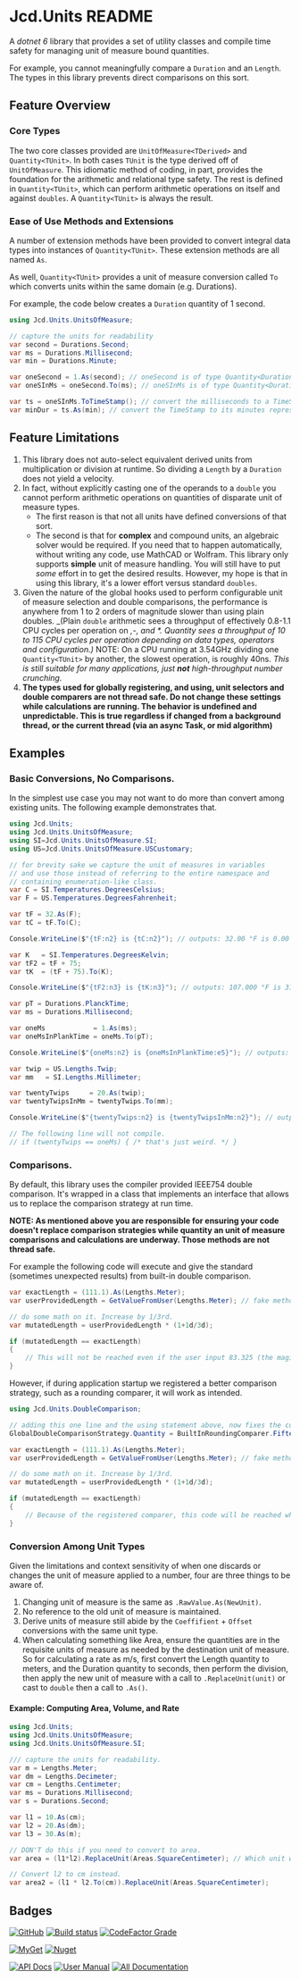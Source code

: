 # Jcd.Units README

A *dotnet 6* library that provides a set of utility classes and compile time safety
for managing unit of measure bound quantities.

For example, you cannot meaningfully compare a `Duration` and an `Length`. The types
in this library prevents direct comparisons on this sort.

## Feature Overview

### Core Types

The two core classes provided are `UnitOfMeasure<TDerived>` and `Quantity<TUnit>`.
In both cases `TUnit` is the type derived off of `UnitOfMeasure`.
This idiomatic method of coding, in part, provides the foundation for the arithmetic
and relational type safety. The rest is defined in `Quantity<TUnit>`, which can perform
arithmetic operations on itself and against `doubles`. A `Quantity<TUnit>` is always the result.

### Ease of Use Methods and Extensions

A number of extension methods have been provided to convert integral data types
into instances of `Quantity<TUnit>`. These extension methods are all named `As`.

As well, `Quantity<TUnit>` provides a unit of measure conversion called `To`
which converts units within the same domain (e.g. Durations).

For example, the code below creates a `Duration` quantity of 1 second.

```csharp
using Jcd.Units.UnitsOfMeasure;

// capture the units for readability
var second = Durations.Second;
var ms = Durations.Millisecond;
var min = Durations.Minute;

var oneSecond = 1.As(second); // oneSecond is of type Quantity<Duration> with a RawValue of 1.00d, and a Unit of Second
var oneSInMs = oneSecond.To(ms); // oneSInMs is of type Quantity<Duration> with a RawValue of 1,000.00d and a Unit of Millisecond

var ts = oneSInMs.ToTimeStamp(); // convert the milliseconds to a TimeStamp
var minDur = ts.As(min); // convert the TimeStamp to its minutes representation.

```

## Feature Limitations

1. This library does not auto-select equivalent derived units from multiplication or
   division at runtime. So dividing a `Length` by a `Duration` does not yield a velocity.
2. In fact, without explicitly casting one of the operands to a `double`
   you cannot perform arithmetic operations on quantities of disparate unit
   of measure types.
   - The first reason is that not all units have defined conversions of that sort.
   - The second is that for **complex** and compound units, an algebraic solver would
     be required. If you need that to happen automatically, without writing any code,
     use MathCAD or Wolfram. This library only supports **simple** unit of measure
     handling. You will still have to put _some_ effort in to get the desired results.
     However, my hope is that in using this library, it's a lower effort versus standard
     `doubles`.
3. Given the nature of the global hooks used to perform configurable unit of measure
   selection and double comparisons, the performance is anywhere from 1 to 2 orders
   of magnitude slower than using plain doubles. _(Plain `double` arithmetic sees a throughput
   of effectively 0.8-1.1 CPU cycles per operation on _,-, and *. Quantity<TUnit> sees a
   throughput of 10 to 115 CPU cycles per operation depending on data types, operators
   and configuration.)_ NOTE: On a CPU running at 3.54GHz dividing one `Quantity<TUnit>` by another,
   the slowest operation, is roughly 40ns. _This is still suitable for many applications,
   just **not** high-throughput number crunching._
4. **The types used for globally registering, and using, unit selectors and double comparers
   are not thread safe. Do not change these settings while calculations are running. The
   behavior is undefined and unpredictable. This is true regardless if changed from
   a background thread, or the current thread (via an async Task, or mid algorithm)**

## Examples

### Basic Conversions, No Comparisons.

In the simplest use case you may not want to do more
than convert among existing units. The following example
demonstrates that.

```csharp
using Jcd.Units;
using Jcd.Units.UnitsOfMeasure;
using SI=Jcd.Units.UnitsOfMeasure.SI;
using US=Jcd.Units.UnitsOfMeasure.USCustomary;

// for brevity sake we capture the unit of measures in variables
// and use those instead of referring to the entire namespace and
// containing enumeration-like class.
var C = SI.Temperatures.DegreesCelsius;
var F = US.Temperatures.DegreesFahrenheit;

var tF = 32.As(F);
var tC = tF.To(C);

Console.WriteLine($"{tF:n2} is {tC:n2}"); // outputs: 32.00 °F is 0.00 °C

var K   = SI.Temperatures.DegreesKelvin;
var tF2 = tF + 75;
var tK  = (tF + 75).To(K);

Console.WriteLine($"{tF2:n3} is {tK:n3}"); // outputs: 107.000 °F is 314.817 °K

var pT = Durations.PlanckTime;
var ms = Durations.Millisecond;

var oneMs            = 1.As(ms);
var oneMsInPlankTime = oneMs.To(pT);

Console.WriteLine($"{oneMs:n2} is {oneMsInPlankTime:e5}"); // outputs: 1.00 ms is 1.85487e+040 tP

var twip = US.Lengths.Twip;
var mm   = SI.Lengths.Millimeter;

var twentyTwips     = 20.As(twip);
var twentyTwipsInMm = twentyTwips.To(mm);

Console.WriteLine($"{twentyTwips:n2} is {twentyTwipsInMm:n2}"); // outputs: 20.00 twip is 0.35 mm

// The following line will not compile.
// if (twentyTwips == oneMs) { /* that's just weird. */ }
```

### Comparisons.

By default, this library uses the compiler provided IEEE754 double comparison.
It's wrapped in a class that implements an interface that allows us to replace
the comparison strategy at run time.

**NOTE: As mentioned above you are responsible for ensuring your code
doesn't replace comparison strategies while quantity an unit of measure
comparisons and calculations are underway. Those methods are not
thread safe.**

For example the following code will execute and give the standard (sometimes unexpected results)
from built-in double comparison.

```csharp
var exactLength = (111.1).As(Lengths.Meter);
var userProvidedLength = GetValueFromUser(Lengths.Meter); // fake method.

// do some math on it. Increase by 1/3rd.
var mutatedLength = userProvidedLength * (1+1d/3d);

if (mutatedLength == exactLength)
{
    // This will not be reached even if the user input 83.325 (the magic number, you must use a different comparison)
}
```

However, if during application startup we registered a better comparison strategy,
such as a rounding comparer, it will work as intended.

```csharp
using Jcd.Units.DoubleComparison;

// adding this one line and the using statement above, now fixes the comparison issue.
GlobalDoubleComparisonStrategy.Quantity = BuiltInRoundingComparer.FifteenDecimalPlaces;

var exactLength = (111.1).As(Lengths.Meter);
var userProvidedLength = GetValueFromUser(Lengths.Meter); // fake method.

// do some math on it. Increase by 1/3rd.
var mutatedLength = userProvidedLength * (1+1d/3d);

if (mutatedLength == exactLength)
{
    // Because of the registered comparer, this code will be reached when the user inputs 83.325 (the magic number)
}
```

### Conversion Among Unit Types

Given the limitations and context sensitivity of when one discards or changes the unit of measure
applied to a number, four are three things to be aware of.

1. Changing unit of measure is the same as `.RawValue.As(NewUnit)`.
2. No reference to the old unit of measure is maintained.
3. Derive units of measure still abide by the `Coeffifient` + `Offset` conversions with the same unit type.
4. When calculating something like Area, ensure the quantities are in the requisite units of measure
   as needed by the destination unit of measure. So for calculating a rate as m/s, first convert the
   Length quantity to meters, and the Duration quantity to seconds, then perform the division, then
   apply the new unit of measure with a call to `.ReplaceUnit(unit)` or cast to `double` then a call to `.As()`.

#### Example: Computing Area, Volume, and Rate

```csharp
using Jcd.Units;
using Jcd.Units.UnitsOfMeasure;
using Jcd.Units.UnitsOfMeasure.SI;

/// capture the units for readability.
var m = Lengths.Meter;
var dm = Lengths.Decimeter;
var cm = Lengths.Centimeter;
var ms = Durations.Millisecond;
var s = Durations.Second;

var l1 = 10.As(cm);
var l2 = 20.As(dm);
var l3 = 30.As(m);

// DON'T do this if you need to convert to area.
var area = (l1*l2).ReplaceUnit(Areas.SquareCentimeter); // Which unit was actually selected? The default is the larger unit!

// Convert l2 to cm instead.
var area2 = (l1 * l2.To(cm)).ReplaceUnit(Areas.SquareCentimeter);


```

## Badges

[![GitHub](https://img.shields.io/github/license/jason-c-daniels/Jcd.Units)](https://github.com/jason-c-daniels/Jcd.Units/blob/main/LICENSE)
[![Build status](https://ci.appveyor.com/api/projects/status/sbmfvmr1jmcf1pic?svg=true)](https://ci.appveyor.com/project/jason-c-daniels/jcd-units)
[![CodeFactor Grade](https://img.shields.io/codefactor/grade/github/jason-c-daniels/Jcd.Units)](https://www.codefactor.io/repository/github/jason-c-daniels/Jcd.Units)

[![MyGet](https://img.shields.io/myget/jason-c-daniels/v/Jcd.Units?logo=nuget)](https://www.myget.org/feed/jason-c-daniels/package/nuget/Jcd.Units)
[![Nuget](https://img.shields.io/nuget/v/Jcd.Units?logo=nuget)](https://www.nuget.org/packages/Jcd.Units)

[![API Docs](https://img.shields.io/badge/Read-The%20API%20Documentation-blue?style=for-the-badge)](https://jason-c-daniels.github.io/api)
[![User Manual](https://img.shields.io/badge/Read-The%20User%20Manual-green?style=for-the-badge)](https://jason-c-daniels.github.io/user)
[![All Documentation](https://img.shields.io/badge/Read-The%20Documentation-yellow?style=for-the-badge)](https://jason-c-daniels.github.io/)